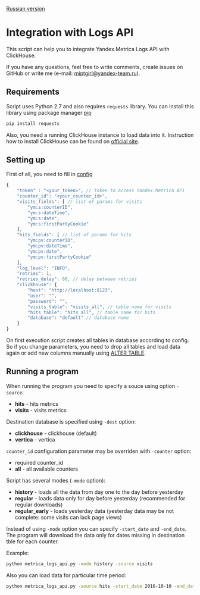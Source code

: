 [Russian version](README_RU.md)

# Integration with Logs API
This script can help you to integrate Yandex.Metrica Logs API with ClickHouse.

If you have any questions, feel free to write comments, create issues on GitHub or write me (e-mail: miptgirl@yandex-team.ru).

## Requirements
Script uses Python 2.7 and also requires `requests` library. You can install this library using package manager [pip](https://pip.pypa.io/en/stable/installing/)
```bash
pip install requests
```

Also, you need a running ClickHouse instance to load data into it. Instruction how to install ClickHouse can be found on [official site](https://clickhouse.yandex/).

## Setting up
First of all, you need to fill in [config](./configs/config.json)
```javascript
{
	"token" : "<your_token>", // token to access Yandex.Metrica API
	"counter_id": "<your_counter_id>",
	"visits_fields": [ // list of params for visits
	    "ym:s:counterID",
	    "ym:s:dateTime",
	    "ym:s:date",
	    "ym:s:firstPartyCookie"
	],
	"hits_fields": [ // list of params for hits
	    "ym:pv:counterID",
	    "ym:pv:dateTime",
	    "ym:pv:date",
	    "ym:pv:firstPartyCookie"
	],
	"log_level": "INFO", 
	"retries": 1, 
	"retries_delay": 60, // delay between retries
	"clickhouse": {
		"host": "http://localhost:8123", 
		"user": "", 
		"password": "",
		"visits_table": "visits_all", // table name for visits
		"hits_table": "hits_all", // table name for hits
		"database": "default" // database name
	}
}
```

On first execution script creates all tables in database according to config. So if you change parameters, you need to drop all tables and load data again or add new columns manually using [ALTER TABLE](https://clickhouse.yandex/reference_ru.html#ALTER).

## Running a program

When running the program you need to specify a souce using option `-source`:
 * __hits__ - hits metrics
 * __visits__ - visits metrics

Destination database is specified using `-dest` option:
 * __clickhouse__ - clickhouse (default)
 * __vertica__ - vertica

`counter_id` configuration parameter may be overriden with `-counter` option:
 * required counter_id
 * __all__ - all available counters

Script has several modes (`-mode` option):
 * __history__ - loads all the data from day one to the day before yesterday
 * __regular__ - loads data only for day before yesterday (recommended for regular downloads)
 * __regular_early__ - loads yesterday data (yesterday data may be not complete: some visits can lack page views)

Instead of using `-mode` option you can specify `-start_date` and `-end_date`. The program will download the data only for dates missing in destination tble for each counter.
 
Example:
```bash
python metrica_logs_api.py -mode history -source visits
```

Also you can load data for particular time period:
```bash
python metrica_logs_api.py -source hits -start_date 2016-10-10 -end_date 2016-10-18
```
